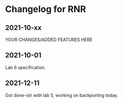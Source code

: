 # Changelog for RNR

## 2021-10-xx

YOUR CHANGES/ADDED FEATURES HERE

## 2021-10-01

Lab 6 specification.

## 2021-12-11

Got done-ish with lab 5, working on backporting today.
